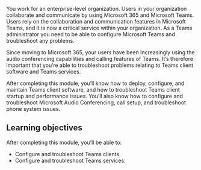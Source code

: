 You work for an enterprise-level organization. Users in your organization collaborate and communicate by using Microsoft 365 and Microsoft Teams. Users rely on the collaboration and communication features in Microsoft Teams, and it is now a critical service within your organization. As a Teams administrator you need to be able to configure Microsoft Teams and troubleshoot any problems. 

Since moving to Microsoft 365, your users have been increasingly using the audio conferencing capabilities and calling features of Teams. It’s therefore important that you’re able to troubleshoot problems relating to Teams client software and Teams services.

After completing this module, you’ll know how to deploy, configure, and maintain Teams client software, and how to troubleshoot Teams client startup and performance issues. You’ll also know how to configure and troubleshoot Microsoft Audio Conferencing, call setup, and troubleshoot phone system issues.

## Learning objectives

After completing this module, you’ll be able to:

- Configure and troubleshoot Teams clients.
- Configure and troubleshoot Teams services.
